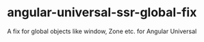 # angular-universal-ssr-global-fix
A fix for global objects like window, Zone etc. for Angular Universal
